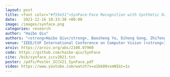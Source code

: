```yaml
---
layout: post
title: <font color="#f55e51">SynFace:Face Recognition with Synthetic Data</font>
date:   2021-12-16 10:33:30 +00:00
image: /images/synface.png
categories: research
author: "Haibo Qiu"
authors: "<strong>Haibo Qiu</strong>, Baosheng Yu, Dihong Gong, Zhifeng Li, Wei Liu and Dacheng Tao"
venue: "IEEE/CVF International Conference on Computer Vision (<strong>ICCV</strong>)"
arxiv: https://arxiv.org/abs/2108.07960
code: https://github.com/haibo-qiu/SynFace
cite: /bib/synface_iccv2021.txt
poster: /pdfs/Poster_ICCV21_SynFace.pdf
video: https://www.youtube.com/watch?v=a1bk0OvxmNI&t=1s
---
```

